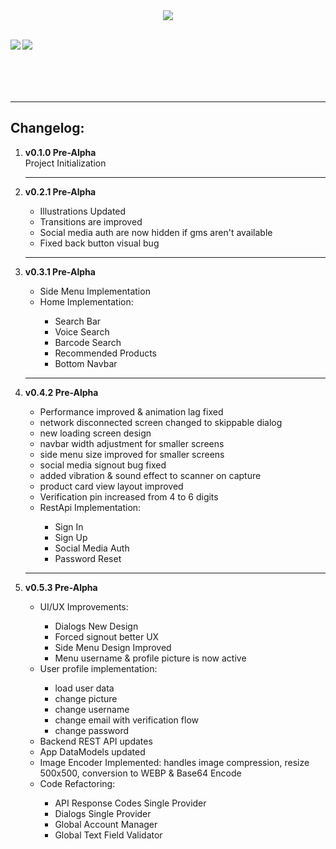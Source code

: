 <div align="center">
<img src="https://user-images.githubusercontent.com/63168118/140657121-e9cb337f-9447-4010-b587-4bf94a5af610.jpg" />
</div>
</hr>

<br>
<div align="center">
  <a href="https://play.google.com/apps/internaltest/4699284989570928734"><img align="left" src="https://user-images.githubusercontent.com/63168118/159510899-c7d62e04-e5ff-4768-92ec-b441d55dbc30.png"/></a>
  
<a href="https://dl.dropbox.com/s/xl0dzscgsfkry74/Sale%20Hunter%20v0.5.3.apk"><img align="left" src="https://user-images.githubusercontent.com/63168118/159510894-4f760748-336e-4a51-b35a-5e11c89a9936.png"/></a>
  <br><br><br><br><br>
</div>

<hr>
<h2>Changelog: </h2>
  <ol>
  
  <li><b>v0.1.0 Pre-Alpha</b></li>
  Project Initialization
  
  <hr>
  <li><b>v0.2.1 Pre-Alpha</b></li>
    <ul>
      <li>Illustrations Updated</li>
      <li>Transitions are improved</li>
      <li>Social media auth are now hidden if gms aren't available</li>
      <li>Fixed back button visual bug</li>
    </ul>
  
  <hr>
  <li><b>v0.3.1 Pre-Alpha</b></li>
    <ul>
      <li>Side Menu Implementation</li>
      <li>Home Implementation:</li>
      <ul>
       <li>Search Bar</li>
       <li>Voice Search</li>
       <li>Barcode Search</li>
       <li>Recommended Products</li>
       <li>Bottom Navbar</li>
      </ul>
    </ul>

  <hr>
  <li><b>v0.4.2 Pre-Alpha</b></li>
    <ul>
      <li>Performance improved & animation lag fixed</li>
      <li>network disconnected screen changed to skippable dialog</li>
      <li>new loading screen design</li>
      <li>navbar width adjustment for smaller screens</li>
      <li>side menu size improved for smaller screens</li>
      <li>social media signout bug fixed</li>
      <li>added vibration & sound effect to scanner on capture</li>
      <li>product card view layout improved</li>
      <li>Verification pin increased from 4 to 6 digits</li>
      <li>RestApi Implementation:</li>
      <ul>
       <li>Sign In</li>
       <li>Sign Up</li>
       <li>Social Media Auth</li>
       <li>Password Reset</li>
      </ul>
  </ul>
  
  <hr>
  <li><b>v0.5.3 Pre-Alpha</b></li>
    <ul>
      <li>UI/UX Improvements:</li>
      <ul>
       <li>Dialogs New Design</li>
       <li>Forced signout better UX</li>
       <li>Side Menu Design Improved</li>
       <li>Menu username & profile picture is now active</li>
      </ul>
      <li>User profile implementation:</li>
      <ul>
       <li>load user data</li>
       <li>change picture</li>
       <li>change username</li>
       <li>change email with verification flow</li>
       <li>change password</li>
      </ul>
      <li>Backend REST API updates</li>
      <li>App DataModels updated</li>
      <li>Image Encoder Implemented: handles image compression, resize 500x500, conversion to WEBP & Base64 Encode</li>
      <li>Code Refactoring:</li>
      <ul>
       <li>API Response Codes Single Provider</li>
       <li>Dialogs Single Provider</li>
       <li>Global Account Manager</li>
       <li>Global Text Field Validator</li>
      </ul>
      
  </ul>
  
  </ol>
</br>
